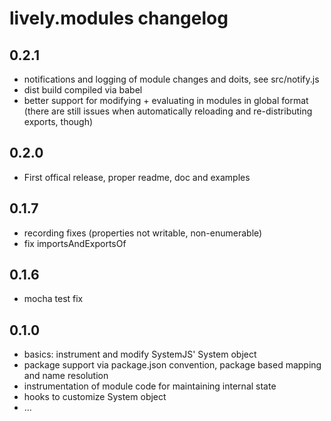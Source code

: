 # lively.modules changelog

## 0.2.1

* notifications and logging of module changes and doits, see src/notify.js
* dist build compiled via babel
* better support for modifying + evaluating in modules in global format (there are still issues when automatically reloading and re-distributing exports, though)

## 0.2.0

* First offical release, proper readme, doc and examples

## 0.1.7

* recording fixes (properties not writable, non-enumerable)
* fix importsAndExportsOf

## 0.1.6

* mocha test fix

## 0.1.0

* basics: instrument and modify SystemJS' System object
* package support via package.json convention, package based mapping and name resolution
* instrumentation of module code for maintaining internal state
* hooks to customize System object
* ...
